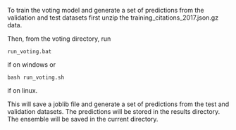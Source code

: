 To train the voting model and generate a set of predictions from the
validation and test datasets first unzip the training_citations_2017.json.gz data.

Then, from the voting directory, run 
```
run_voting.bat 
```
if on windows or 
```
bash run_voting.sh
```
if on linux.

This will save a joblib file and generate a set of predictions
from the test and validation datasets. The predictions will be stored in the 
results directory. The ensemble will be saved in the current directory.  
